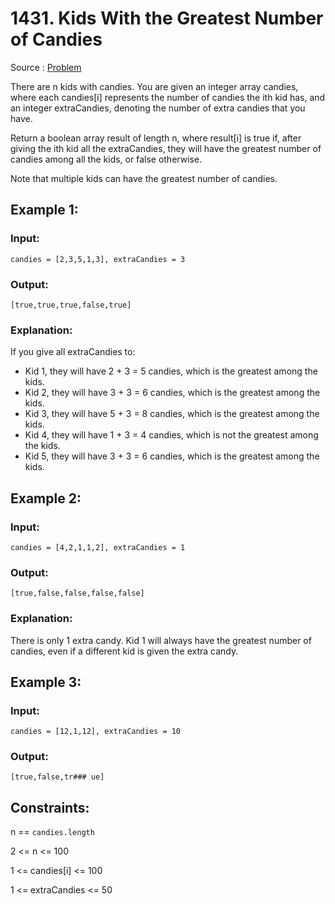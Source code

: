 # 1431. Kids With the Greatest Number of Candies

Source : [Problem](https://leetcode.com/problems/kids-with-the-greatest-number-of-candies)

There are n kids with candies. You are given an integer array candies, where each candies[i] represents the number of candies the ith kid has, and an integer extraCandies, denoting the number of extra candies that you have.

Return a boolean array result of length n, where result[i] is true if, after giving the ith kid all the extraCandies, they will have the greatest number of candies among all the kids, or false otherwise.

Note that multiple kids can have the greatest number of candies.

## Example 1:

### Input:

    candies = [2,3,5,1,3], extraCandies = 3

### Output:

    [true,true,true,false,true]

### Explanation:

If you give all extraCandies to:

- Kid 1, they will have 2 + 3 = 5 candies, which is the greatest among the kids.
- Kid 2, they will have 3 + 3 = 6 candies, which is the greatest among the kids.
- Kid 3, they will have 5 + 3 = 8 candies, which is the greatest among the kids.
- Kid 4, they will have 1 + 3 = 4 candies, which is not the greatest among the kids.
- Kid 5, they will have 3 + 3 = 6 candies, which is the greatest among the kids.

## Example 2:

### Input:

    candies = [4,2,1,1,2], extraCandies = 1

### Output:

    [true,false,false,false,false]

### Explanation:

There is only 1 extra candy.
Kid 1 will always have the greatest number of candies, even if a different kid is given the extra candy.

## Example 3:

### Input:

    candies = [12,1,12], extraCandies = 10

### Output:

    [true,false,tr### ue]

## Constraints:

n == `candies.length`

2 <= n <= 100

1 <= candies[i] <= 100

1 <= extraCandies <= 50
